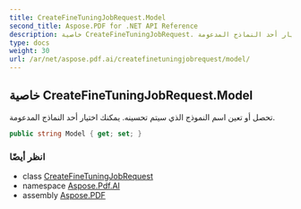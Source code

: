 ```yaml
---
title: CreateFineTuningJobRequest.Model
second_title: Aspose.PDF for .NET API Reference
description: خاصية CreateFineTuningJobRequest. تحصل أو تعين اسم النموذج الذي سيتم تحسينه. يمكنك اختيار أحد النماذج المدعومة
type: docs
weight: 30
url: /ar/net/aspose.pdf.ai/createfinetuningjobrequest/model/
---
```

## خاصية CreateFineTuningJobRequest.Model

تحصل أو تعين اسم النموذج الذي سيتم تحسينه. يمكنك اختيار أحد النماذج المدعومة.

```csharp
public string Model { get; set; }
```

### انظر أيضًا

* class [CreateFineTuningJobRequest](../)
* namespace [Aspose.Pdf.AI](../../../aspose.pdf.ai/)
* assembly [Aspose.PDF](../../../)